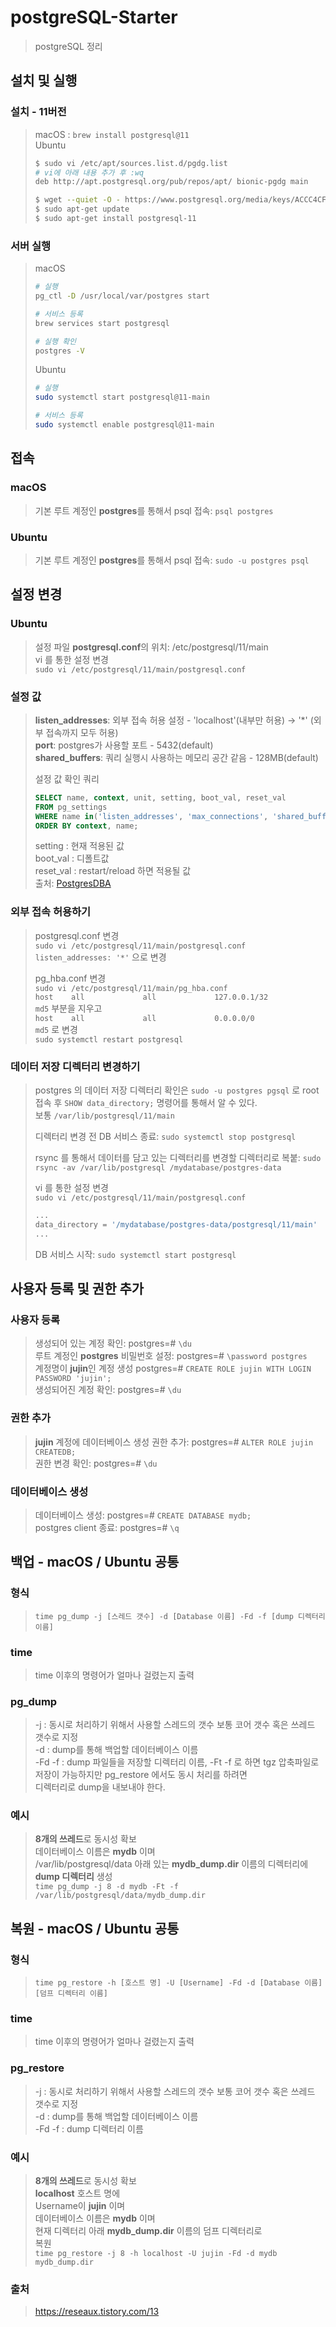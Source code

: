 # postgreSQL-Starter
> postgreSQL 정리
 
## 설치 및 실행
### 설치 - 11버전
> macOS : `brew install postgresql@11`  
> Ubuntu
> ```bash
> $ sudo vi /etc/apt/sources.list.d/pgdg.list
> # vi에 아래 내용 추가 후 :wq 
> deb http://apt.postgresql.org/pub/repos/apt/ bionic-pgdg main
> 
> $ wget --quiet -O - https://www.postgresql.org/media/keys/ACCC4CF8.asc | sudo apt-key add -
> $ sudo apt-get update
> $ sudo apt-get install postgresql-11
> ```

### 서버 실행
> macOS  
> ```bash
> # 실행
> pg_ctl -D /usr/local/var/postgres start
> 
> # 서비스 등록
> brew services start postgresql
> 
> # 실행 확인
> postgres -V
> ```
> Ubuntu  
> ```bash
> # 실행
> sudo systemctl start postgresql@11-main
> 
> # 서비스 등록
> sudo systemctl enable postgresql@11-main
> ```

## 접속
### macOS
> 기본 루트 계정인 <b>postgres</b>를 통해서 psql 접속: `psql postgres`  

### Ubuntu
> 기본 루트 계정인 <b>postgres</b>를 통해서 psql 접속: `sudo -u postgres psql`  

## 설정 변경
### Ubuntu 
> 설정 파일 <b>postgresql.conf</b>의 위치: /etc/postgresql/11/main  
> vi 를 통한 설정 변경  
> `sudo vi /etc/postgresql/11/main/postgresql.conf`

### 설정 값
> <b>listen_addresses</b>: 외부 접속 허용 설정 - 'localhost'(내부만 허용) -> '*' (외부 접속까지 모두 허용)  
> <b>port</b>: postgres가 사용할 포트 - 5432(default)   
> <b>shared_buffers</b>: 쿼리 실행시 사용하는 메모리 공간 같음 - 128MB(default)  
>
> 설정 값 확인 쿼리  
> ```sql
> SELECT name, context, unit, setting, boot_val, reset_val 
> FROM pg_settings 
> WHERE name in('listen_addresses', 'max_connections', 'shared_buffers', 'effective_cache_size', 'work_mem', 'maintenance_work_mem') 
> ORDER BY context, name;
> ```  
> setting : 현재 적용된 값  
> boot_val : 디폴트값  
> reset_val : restart/reload 하면 적용될 값  
> 출처: [PostgresDBA](https://www.postgresdba.com/bbs/board.php?bo_table=B12&wr_id=3)

### 외부 접속 허용하기
> postgresql.conf 변경  
> `sudo vi /etc/postgresql/11/main/postgresql.conf`  
> `listen_addresses: '*'` 으로 변경  
> 
> pg_hba.conf 변경  
> `sudo vi /etc/postgresql/11/main/pg_hba.conf`  
> `host    all             all             127.0.0.1/32            md5` 부분을 지우고  
> `host    all             all             0.0.0.0/0               md5` 로 변경  
> `sudo systemctl restart postgresql`

### 데이터 저장 디렉터리 변경하기
> postgres 의 데이터 저장 디렉터리 확인은 `sudo -u postgres pgsql` 로 root 접속 후 `SHOW data_directory;` 명령어를 통해서 알 수 있다.  
> 보통 `/var/lib/postgresql/11/main`  
> 
> 디렉터리 변경 전 DB 서비스 종료: `sudo systemctl stop postgresql`  
> 
> rsync 를 통해서 데이터를 담고 있는 디렉터리를 변경할 디렉터리로 복붙: `sudo rsync -av /var/lib/postgresql /mydatabase/postgres-data`  
> 
> vi 를 통한 설정 변경  
> `sudo vi /etc/postgresql/11/main/postgresql.conf`
> ```bash
> ...
> data_directory = '/mydatabase/postgres-data/postgresql/11/main'
> ...
> ```
> DB 서비스 시작: `sudo systemctl start postgresql`

## 사용자 등록 및 권한 추가
### 사용자 등록
> 생성되어 있는 계정 확인: postgres=# `\du`  
> 루트 계정인 <b>postgres</b> 비밀번호 설정: postgres=# `\password postgres`  
> 계정명이 <b>jujin</b>인 계정 생성 postgres=# `CREATE ROLE jujin WITH LOGIN PASSWORD 'jujin';`  
> 생성되어진 계정 확인: postgres=# `\du`  

### 권한 추가
> <b>jujin</b> 계정에 데이터베이스 생성 권한 추가: postgres=# `ALTER ROLE jujin CREATEDB;`  
> 권한 변경 확인: postgres=# `\du`  

### 데이터베이스 생성
> 데이터베이스 생성: postgres=# `CREATE DATABASE mydb;`   
> postgres client 종료: postgres=# `\q`  

## 백업 - macOS / Ubuntu 공통
### 형식
> `time pg_dump -j [스레드 갯수] -d [Database 이름] -Fd -f [dump 디렉터리 이름]`  

### time
> time 이후의 명령어가 얼마나 걸렸는지 출력  

### pg_dump
> -j : 동시로 처리하기 위해서 사용할 스레드의 갯수 보통 코어 갯수 혹은 쓰레드 갯수로 지정  
> -d : dump를 통해 백업할 데이터베이스 이름  
> -Fd -f : dump 파일들을 저장할 디렉터리 이름, -Ft -f 로 하면 tgz 압축파일로 저장이 가능하지만 pg_restore 에서도 동시 처리를 하려면   
디렉터리로 dump을 내보내야 한다.  

### 예시
> <b>8개의 쓰레드</b>로 동시성 확보   
> 데이터베이스 이름은 <b>mydb</b> 이며   
> /var/lib/postgresql/data 아래 있는 <b>mydb_dump.dir</b> 이름의 디렉터리에  
> <b>dump 디렉터리</b> 생성  
`time pg_dump -j 8 -d mydb -Ft -f /var/lib/postgresql/data/mydb_dump.dir`


## 복원 - macOS / Ubuntu 공통
### 형식
> `time pg_restore -h [호스트 명] -U [Username] -Fd -d [Database 이름] [덤프 디렉터리 이름]`  

### time
> time 이후의 명령어가 얼마나 걸렸는지 출력  

### pg_restore
> -j : 동시로 처리하기 위해서 사용할 스레드의 갯수 보통 코어 갯수 혹은 쓰레드 갯수로 지정  
> -d : dump를 통해 백업할 데이터베이스 이름  
> -Fd -f : dump 디렉터리 이름  

### 예시
> <b>8개의 쓰레드</b>로 동시성 확보  
> <b>localhost</b> 호스트 명에  
> Username이 <b>jujin</b> 이며  
> 데이터베이스 이름은 <b>mydb</b> 이며  
> 현재 디렉터리 아래 <b>mydb_dump.dir</b> 이름의 덤프 디렉터리로  
> 복원  
> `time pg_restore -j 8 -h localhost -U jujin -Fd -d mydb mydb_dump.dir`

### 출처
> https://reseaux.tistory.com/13 
